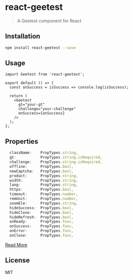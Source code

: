 # react-geetest

> A Geetest component for React

## Installation

```bash
npm install react-geetest --save
```

## Usage

``` react
import Geetest from 'react-geetest';

export default () => {
  const onSuccess = isSuccess => console.log(isSuccess);

  return (
    <Geetest
      gt="your-gt"
      challenge="your-challenge"
      onSuccess={onSuccess}
    />
  );
};
```

## Properties

``` javascript
  className:    PropTypes.string,
  gt:           PropTypes.string.isRequired,
  challenge:    PropTypes.string.isRequired,
  offline:      PropTypes.bool,
  newCaptcha:   PropTypes.bool,
  product:      PropTypes.string,
  width:        PropTypes.string,
  lang:         PropTypes.string,
  https:        PropTypes.bool,
  timeout:      PropTypes.number,
  remUnit:      PropTypes.number,
  zoomEle:      PropTypes.string,
  hideSuccess:  PropTypes.bool,
  hideClose:    PropTypes.bool,
  hideRefresh:  PropTypes.bool,
  onReady:      PropTypes.func,
  onSuccess:    PropTypes.func,
  onError:      PropTypes.func,
  onClose:      PropTypes.func,
```

[Read More](https://docs.geetest.com/sensebot/apirefer/api/web)

## License

MIT
